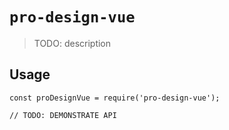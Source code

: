 # `pro-design-vue`

> TODO: description

## Usage

```
const proDesignVue = require('pro-design-vue');

// TODO: DEMONSTRATE API
```
